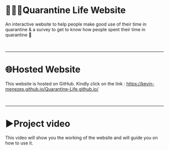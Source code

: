 # 👨‍👩‍👦Quarantine Life Website
An interactive website to help people make good use of their time in quarantine & a survey to get to know how people spent their time in quarantine 🤔

<br/>
<hr>

# 🌐Hosted Website
This website is hosted on GitHub. Kindly click on the link : https://kevin-menezes.github.io/Quarantine-Life.github.io/

<br/>
<hr>

# ▶Project video
This video will show you the working of the website and will guide you on how to use it.
